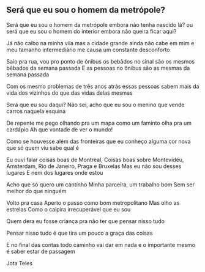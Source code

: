 ## Será que eu sou o homem da metrópole?

Será que eu sou o homem da metrópole
embora não tenha nascido lá?
ou será que eu sou o homem do interior
embora não queira ficar aqui?

Já não caibo na minha vila
mas a cidade grande ainda não cabe em mim
e meu tamanho intermediário
me causa um constante desconforto

Saio pra rua, vou pro ponto de ônibus
os bebâdos no sinal
são os mesmos bêbados da semana passada
E as pessoas no ônibus são as mesmas
da semana passada

Com os mesmo problemas
de três anos atrás
essas pessoas sabem mais da vida
dos vizinhos do que das vidas
delas mesmas

Será que eu sou daqui?
Não sei, acho que eu sou o menino
que vende carros naquela esquina

De repente me pego olhando pra um mapa
como um faminto olha pra um cardápio
Ah que vontade de ver o mundo!

Como se houvesse além das fronteiras
que eu conheço
alguma cor nova que só quem viu
sabe qual é

Eu ouví falar coisas boas de Montreal,
Coisas boas sobre Montevidéu, Amsterdam,
Rio de Janeiro, Praga e Bruxelas
Mas eu não sou desses lugares
E nem dos lugares onde estou

Acho que só quero um cantinho
Minha parceira, um trabalho bom
Sem ser melhor do que ninguém

Volto pra casa
Aperto o passo como bom metropolitano
Mas olho as estrelas
Como o caipira irrecuperável que eu sou

Quem dera eu fosse criança
pra não ter que pensar nisso tudo

Pensar nisso tudo é
que tira um pouco
a graça das coisas

E no final das contas
todo caminho vai dar em nada
e o importante mesmo
é saber estar de passagem

Jota Teles